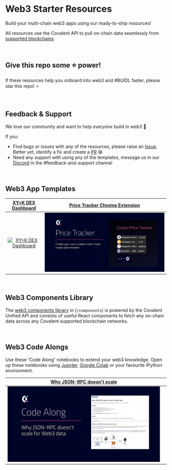 # Web3 Starter Resources
Build your multi-chain web3 apps using our ready-to-ship resources!

All resources use the Covalent API to pull on-chain data seamlessly from [supported blockchains](https://www.covalenthq.com/docs/networks/). 

&nbsp;
## Give this repo some :star: power!
If these resources help you onboard into web3 and #BUIDL faster, please star this repo! :star:

&nbsp;
## Feedback & Support
We love our community and want to help *everyone* build in web3 :muscle:

If you:
- Find bugs or issues with any of the resources, please raise an [Issue](https://github.com/covalenthq/web3-templates/issues). Better yet, identify a fix and create a [PR](https://github.com/covalenthq/web3-resources/pulls) :smile:
- Need any support with using any of the templates, message us in our [Discord](https://covalenthq.com/discord) in the #feedback-and-support channel

&nbsp;
## Web3 App Templates

| [XY=K DEX Dashboard](https://github.com/covalenthq/dex-dashboard-template) |[Price Tracker Chrome Extension](https://github.com/covalenthq/price-tracker-chrome-extension)
| :-----------: | :-----------: |
| [![XY=K DEX Dashboard](./images/dex_dashboard.png)](https://github.com/covalenthq/dex-dashboard-template) | [![Price Tracker Chrome Extension](./images/crypto-price-tracker.png)](https://github.com/covalenthq/price-tracker-chrome-extension) |

&nbsp;
## Web3 Components Library
The [web3 components library](./components/) in (`/components`) is powered by the Covalent Unified API and consists of useful React components to fetch any on-chain data across any Covalent supported blockchain networks.

&nbsp;
## Web3 Code Alongs
Use these 'Code Along' notebooks to extend your web3 knowledge. Open up these notebooks using [Jupyter](https://jupyter.org/), [Google Colab](https://colab.research.google.com/) or your favourite IPython environment. 

|[Why JSON-RPC doesn't scale](./code-alongs/Why_JSON_RPC_doesn't_scale_for_Web3_data.ipynb) | |
| :-----------: | :-----------: |
|[![Why JSON-RPC doesn't scale](images/json-rpc-scaling-code-along.png)](./code-alongs/Why_JSON_RPC_doesn't_scale_for_Web3_data.ipynb)| |

